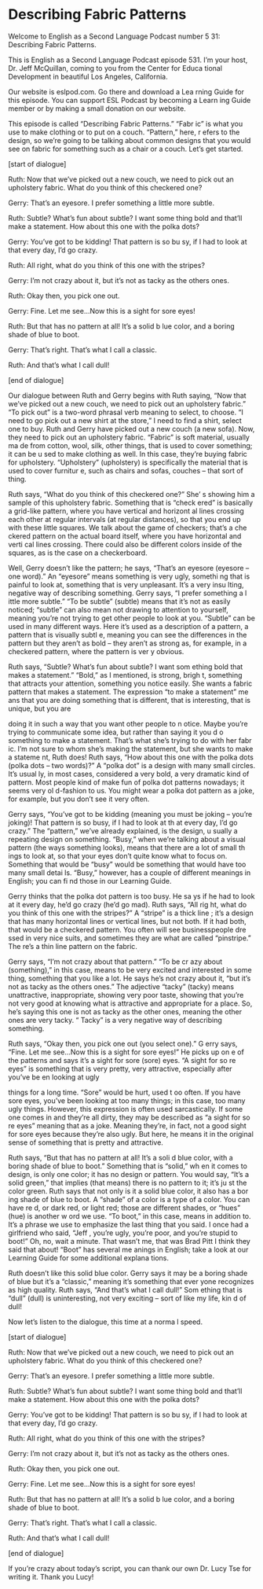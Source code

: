 # Describing Fabric Patterns

Welcome to English as a Second Language Podcast number 5 31: Describing Fabric Patterns.

This is English as a Second Language Podcast episode 531.  I’m your host, Dr. Jeff McQuillan, coming to you from the Center for Educa tional Development in beautiful Los Angeles, California.

Our website is eslpod.com.  Go there and download a Lea rning Guide for this episode.  You can support ESL Podcast by becoming a Learn ing Guide member or by making a small donation on our website.

This episode is called “Describing Fabric Patterns.”  “Fabr ic” is what you use to make clothing or to put on a couch.  “Pattern,” here, r efers to the design, so we’re going to be talking about common designs that you would  see on fabric for something such as a chair or a couch.  Let’s get started.

[start of dialogue]

Ruth:  Now that we’ve picked out a new couch, we need to  pick out an upholstery fabric.  What do you think of this checkered one?

Gerry:  That’s an eyesore.  I prefer something a little more subtle.

Ruth:  Subtle?  What’s fun about subtle?  I want some thing bold and that’ll make a statement.  How about this one with the polka dots?

Gerry:  You’ve got to be kidding!  That pattern is so bu sy, if I had to look at that every day, I’d go crazy.

Ruth:  All right, what do you think of this one with the stripes?

Gerry:  I’m not crazy about it, but it’s not as tacky as the  others ones.

Ruth:  Okay then, you pick one out.

Gerry:  Fine.  Let me see…Now this is a sight for sore eyes!

Ruth:  But that has no pattern at all!  It’s a solid b lue color, and a boring shade of blue to boot.

 Gerry:  That’s right.  That’s what I call a classic.

Ruth:  And that’s what I call dull!

[end of dialogue]

Our dialogue between Ruth and Gerry begins with Ruth saying, “Now that we’ve picked out a new couch, we need to pick out an upholstery fabric.”  “To pick out” is a two-word phrasal verb meaning to select, to choose.  “I need to go pick out a new shirt at the store,” I need to find a shirt, select  one to buy.  Ruth and Gerry have picked out a new couch (a new sofa).  Now, they need  to pick out an upholstery fabric.  “Fabric” is soft material, usually ma de from cotton, wool, silk, other things, that is used to cover something; it can be u sed to make clothing as well.  In this case, they’re buying fabric for upholstery.  “Upholstery” (upholstery) is specifically the material that is used to cover furnitur e, such as chairs and sofas, couches – that sort of thing.

Ruth says, “What do you think of this checkered one?”  She’ s showing him a sample of this upholstery fabric.  Something that is “check ered” is basically a grid-like pattern, where you have vertical and horizont al lines crossing each other at regular intervals (at regular distances), so that you end up with these little squares.  We talk about the game of checkers; that’s a che ckered pattern on the actual board itself, where you have horizontal and verti cal lines crossing.  There could also be different colors inside of the squares, as is the case on a checkerboard.

Well, Gerry doesn’t like the pattern; he says, “That’s an eyesore (eyesore – one word).”  An “eyesore” means something is very ugly, somethi ng that is painful to look at, something that is very unpleasant.  It’s a very insu lting, negative way of describing something.  Gerry says, “I prefer something a l ittle more subtle.”  “To be subtle” (subtle) means that it’s not as easily noticed; “subtle” can also mean not drawing to attention to yourself, meaning you’re not trying to get other people to look at you.  “Subtle” can be used in many different ways.  Here it’s used as a description of a pattern, a pattern that is visually subtl e, meaning you can see the differences in the pattern but they aren’t as bold – they aren’t as strong as, for example, in a checkered pattern, where the pattern is ver y obvious.

Ruth says, “Subtle?  What’s fun about subtle?  I want som ething bold that makes a statement.”  “Bold,” as I mentioned, is strong, brigh t, something that attracts your attention, something you notice easily.  She wants a fabric pattern that makes a statement.  The expression “to make a statement” me ans that you are doing something that is different, that is interesting,  that is unique, but you are

 doing it in such a way that you want other people to n otice.  Maybe you’re trying to communicate some idea, but rather than saying it you d o something to make a statement.  That’s what she’s trying to do with her fabr ic.  I’m not sure to whom she’s making the statement, but she wants to make a stateme nt, Ruth does! Ruth says, “How about this one with the polka dots (polka  dots – two words)?”  A “polka dot” is a design with many small circles.  It’s usual ly, in most cases, considered a very bold, a very dramatic kind of pattern.  Most people kind of make fun of polka dot patterns nowadays; it seems very ol d-fashion to us.  You might wear a polka dot pattern as a joke, for example,  but you don’t see it very often.

Gerry says, “You’ve got to be kidding (meaning you must be joking – you’re joking)!  That pattern is so busy, if I had to look at th at every day, I’d go crazy.” The “pattern,” we’ve already explained, is the design, u sually a repeating design on something.  “Busy,” when we’re talking about a visual pattern (the ways something looks), means that there are a lot of small th ings to look at, so that your eyes don’t quite know what to focus on.  Something that would be “busy” would be something that would have too many small detai ls.  “Busy,” however, has a couple of different meanings in English; you can fi nd those in our Learning Guide.

Gerry thinks that the polka dot pattern is too busy.  He sa ys if he had to look at it every day, he’d go crazy (he’d go mad).  Ruth says, “All rig ht, what do you think of this one with the stripes?”  A “stripe” is a thick line ; it’s a design that has many horizontal lines or vertical lines, but not both.  If it  had both, that would be a checkered pattern.  You often will see businesspeople dre ssed in very nice suits, and sometimes they are what are called “pinstripe.”  The re’s a thin line pattern on the fabric.

Gerry says, “I’m not crazy about that pattern.”  “To be cr azy about (something),” in this case, means to be very excited and interested in some thing, something that you like a lot.  He says he’s not crazy about it, “but  it’s not as tacky as the others ones.”  The adjective “tacky” (tacky) means unattractive,  inappropriate, showing very poor taste, showing that you’re not very good at knowing what is attractive and appropriate for a place.  So, he’s saying this one is not as tacky as the other ones, meaning the other ones are very tacky.  “ Tacky” is a very negative way of describing something.

Ruth says, “Okay then, you pick one out (you select one).”  G erry says, “Fine. Let me see…Now this is a sight for sore eyes!”  He picks up on e of the patterns and says it’s a sight for sore (sore) eyes.  “A sight for so re eyes” is something that is very pretty, very attractive, especially after you’ve be en looking at ugly

 things for a long time.  “Sore” would be hurt, used t oo often.  If you have sore eyes, you’ve been looking at too many things; in this case, too many ugly things. However, this expression is often used sarcastically.  If some one comes in and they’re all dirty, they may be described as “a sight for so re eyes” meaning that as a joke.  Meaning they’re, in fact, not a good sight for  sore eyes because they’re also ugly.  But here, he means it in the original sense of something that is pretty and attractive.

Ruth says, “But that has no pattern at all!  It’s a soli d blue color, with a boring shade of blue to boot.”  Something that is “solid,” wh en it comes to design, is only one color; it has no design or pattern.  You would say, “It’s a solid green,” that implies (that means) there is no pattern to it; it’s ju st the color green.  Ruth says that not only is it a solid blue color, it also has a bor ing shade of blue to boot.  A “shade” of a color is a type of a color.  You can have re d, or dark red, or light red; those are different shades, or “hues” (hue) is another w ord we use.  “To boot,” in this case, means in addition to.  It’s a phrase we use to emphasize the last thing that you said.  I once had a girlfriend who said, “Jeff , you’re ugly, you’re poor, and you’re stupid to boot!”  Oh, no, wait a minute.  That wasn’t me, that was Brad Pitt I think they said that about!  “Boot” has several me anings in English; take a look at our Learning Guide for some additional explana tions.

Ruth doesn’t like this solid blue color.  Gerry says it may be a boring shade of blue but it’s a “classic,” meaning it’s something that ever yone recognizes as high quality.  Ruth says, “And that’s what I call dull!”  Som ething that is “dull” (dull) is uninteresting, not very exciting – sort of like my life, kin d of dull!

Now let’s listen to the dialogue, this time at a norma l speed.

[start of dialogue]

Ruth:  Now that we’ve picked out a new couch, we need to  pick out an upholstery fabric.  What do you think of this checkered one?

Gerry:  That’s an eyesore.  I prefer something a little more subtle.

Ruth:  Subtle?  What’s fun about subtle?  I want some thing bold and that’ll make a statement.  How about this one with the polka dots?

Gerry:  You’ve got to be kidding!  That pattern is so bu sy, if I had to look at that every day, I’d go crazy.

Ruth:  All right, what do you think of this one with the stripes?

 Gerry:  I’m not crazy about it, but it’s not as tacky as the  others ones.

Ruth:  Okay then, you pick one out.

Gerry:  Fine.  Let me see…Now this is a sight for sore eyes!

Ruth:  But that has no pattern at all!  It’s a solid b lue color, and a boring shade of blue to boot.

Gerry:  That’s right.  That’s what I call a classic.

Ruth:  And that’s what I call dull!

[end of dialogue]

If you’re crazy about today’s script, you can thank our own Dr. Lucy Tse for writing it.  Thank you Lucy!





